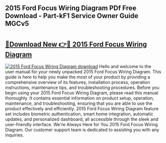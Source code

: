 ## 2015 Ford Focus Wiring Diagram PDf Free Download - Part-kF1 Service Owner Guide MGCv5

# <h2><a href="http://dfqqd4.blite.top/?on=2015+Ford+Focus+Wiring+Diagram">🔗Download New 👉🔴 2015 Ford Focus Wiring Diagram</a></h2>

[![2015 Ford Focus Wiring Diagram download](https://i.imgur.com/lujVjoI.png)](http://dfqqd4.blite.top/?on=2015+Ford+Focus+Wiring+Diagram)
Hello and welcome to the user manual for your newly unpacked 2015 Ford Focus Wiring Diagram. This guide is here to help you make the most of your product by providing a comprehensive overview of its features, installation process, operation instructions, maintenance tips, and troubleshooting procedures. Before you begin using your 2015 Ford Focus Wiring Diagram, please read this manual thoroughly. It contains essential information on product setup, operation, maintenance, and troubleshooting, ensuring that you are able to use the product effectively and efficiently. 2015 Ford Focus Wiring Diagram feature set includes biometric authentication, smart home integration, automatic updates, and personalized dashboard, all accessible through the sleek and user-friendly interface. We're Always Here for You 2015 Ford Focus Wiring Diagram. Our customer support team is dedicated to assisting you with any inquiries.
